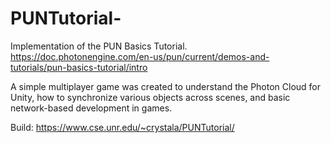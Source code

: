 # PUNTutorial-

Implementation of the PUN Basics Tutorial. 
https://doc.photonengine.com/en-us/pun/current/demos-and-tutorials/pun-basics-tutorial/intro

A simple multiplayer game was created to understand the Photon Cloud for Unity, how to synchronize various objects across scenes, and basic network-based development in games.  

Build: https://www.cse.unr.edu/~crystala/PUNTutorial/
